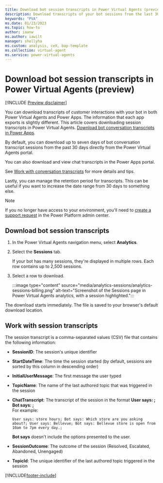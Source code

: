 ```yaml
---
title: Download bot session transcripts in Power Virtual Agents (preview)
description: Download transcripts of your bot sessions from the last 30 days for further analysis in Power Virtual Agents preview.
keywords: "PVA"
ms.date: 01/23/2023
ms.topic: how-to
author: iaanw
ms.author: iawilt
manager: shellyha
ms.custom: analysis, ceX, bap-template
ms.collection: virtual-agent
ms.service: power-virtual-agents
---
```


# Download bot session transcripts in Power Virtual Agents (preview)

[!INCLUDE [Preview disclaimer](includes/public-preview-disclaimer.md)]

You can download transcripts of customer interactions with your bot in both Power Virtual Agents and Power Apps. The information that each app exports is slightly different. This article covers downloading session transcripts in Power Virtual Agents. [Download bot conversation transcripts in Power Apps](../analytics-sessions-transcripts.md).

By default, you can download up to seven days of bot conversation transcript sessions from the past 30 days directly from the Power Virtual Agents portal.

You can also download and view chat transcripts in the Power Apps portal.

See [Work with conversation transcripts](analytics-sessions-transcripts.md) for more details and tips.

Lastly, you can manage the retention period for transcripts. This can be useful if you want to increase the date range from 30 days to something else.

> [!NOTE]
> If you no longer have access to your environment, you'll need to [create a support request](https://admin.powerplatform.microsoft.com/support) in the Power Platform admin center.

## Download bot session transcripts

1. In the Power Virtual Agents navigation menu, select **Analytics**.

1. Select the **Sessions** tab.

    If your bot has many sessions, they're displayed in multiple rows. Each row contains up to 2,500 sessions.

1. Select a row to download.

    :::image type="content" source="media/analytics-sessions/analytics-sessions-billing.png" alt-text="Screenshot of the Sessions page in Power Virtual Agents analytics, with a session highlighted.":::

The download starts immediately. The file is saved to your browser's default download location.

## Work with session transcripts

The session transcript is a comma-separated values (CSV) file that contains the following information:

- **SessionID**: The session's unique identifier
- **StartDateTime**: The time the session started (by default, sessions are sorted by this column in descending order)
- **InitialUserMessage**: The first message the user typed
- **TopicName**: The name of the last authored topic that was triggered in the session
- **ChatTranscript**: The transcript of the session in the format **User says: ; Bot says: ;**  
    For example:

    ```text
    User says: store hours; Bot says: Which store are you asking about?; User says: Bellevue; Bot says: Bellevue store is open from 10am to 7pm every day.;
    ```

    **Bot says** doesn't include the options presented to the user.

- **SessionOutcome**: The outcome of the session (Resolved, Escalated, Abandoned, Unengaged)
- **TopicId**: The unique identifier of the last authored topic triggered in the session

[!INCLUDE[footer-include](includes/footer-banner.md)]
